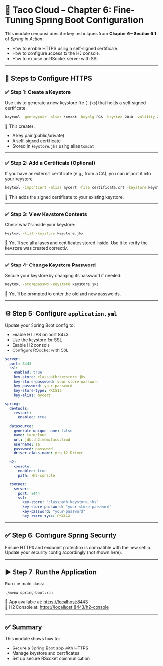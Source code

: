 # 🌮 Taco Cloud – Chapter 6: Fine-Tuning Spring Boot Configuration

This module demonstrates the key techniques from **Chapter 6 – Section 6.1** of *Spring in Action*:

- How to enable HTTPS using a self-signed certificate.
- How to configure access to the H2 console.
- How to expose an RSocket server with SSL.

---

## 🔐 Steps to Configure HTTPS

### ✅ Step 1: Create a Keystore

Use this to generate a new keystore file (`.jks`) that holds a self-signed certificate.

```bash
keytool -genkeypair -alias tomcat -keyalg RSA -keysize 2048 -validity 365 -keystore keystore.jks
```

📝 This creates:

- A key pair (public/private)
- A self-signed certificate
- Stored in `keystore.jks` using alias `tomcat`

---

### ✅ Step 2: Add a Certificate (Optional)

If you have an external certificate (e.g., from a CA), you can import it into your keystore:

```bash
keytool -importcert -alias mycert -file certificate.crt -keystore keystore.jks
```

📝 This adds the signed certificate to your existing keystore.

---

### ✅ Step 3: View Keystore Contents

Check what's inside your keystore:

```bash
keytool -list -keystore keystore.jks
```

📝 You’ll see all aliases and certificates stored inside. Use it to verify the keystore was created correctly.

---

### ✅ Step 4: Change Keystore Password

Secure your keystore by changing its password if needed:

```bash
keytool -storepasswd -keystore keystore.jks
```

📝 You’ll be prompted to enter the old and new passwords.

---

## ⚙️ Step 5: Configure `application.yml`

Update your Spring Boot config to:

- Enable HTTPS on port 8443
- Use the keystore for SSL
- Enable H2 console
- Configure RSocket with SSL

```yaml
server:
  port: 8443
  ssl:
    enabled: true
    key-store: classpath:keystore.jks
    key-store-password: your-store-password
    key-password: your-password
    key-store-type: PKCS12
    key-alias: mycert

spring:
  devtools:
    restart:
      enabled: true

  datasource:
    generate-unique-name: false
    name: tacocloud
    url: jdbc:h2:mem:tacocloud
    username: sa
    password: password
    driver-class-name: org.h2.Driver

  h2:
    console:
      enabled: true
      path: /h2-console

  rsocket:
    server:
      port: 8444
      ssl:
        key-store: "classpath:keystore.jks"
        key-store-password: "your-store-password"
        key-password: "your-password"
        key-store-type: PKCS12
```

---

## ✅ Step 6: Configure Spring Security

Ensure HTTPS and endpoint protection is compatible with the new setup. Update your security config accordingly (not shown here).

---

## ▶️ Step 7: Run the Application

Run the main class:

```bash
./mvnw spring-boot:run
```

🔗 App available at: [https://localhost:8443](https://localhost:8443)\
🧲 H2 Console at: [https://localhost:8443/h2-console](https://localhost:8443/h2-console)

---

## ✅ Summary

This module shows how to:

- Secure a Spring Boot app with HTTPS
- Manage keystore and certificates
- Set up secure RSocket communication


